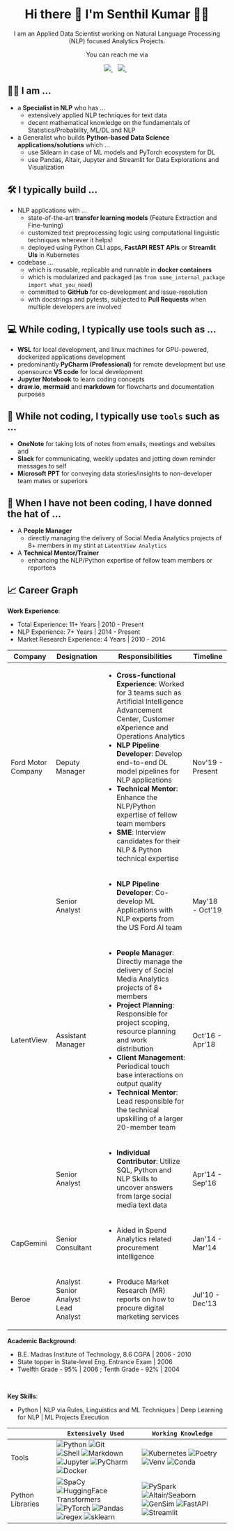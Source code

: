 <h1 align='center'>
  Hi there 👋 I'm Senthil Kumar 👨‍💻
</h1>

<p align='center'>
  I am an Applied Data Scientist working on Natural Language Processing (NLP) focused Analytics Projects.
</p>

<p align='center'>
  You can reach me via
</p>

<p align='center'>
  <a href="https://www.linkedin.com/in/senthilkumarm1901/">
    <img src="https://img.shields.io/badge/-/in/senthilkumarm1901/-blue?&style=for-the-badge&logo=linkedin&logoColor=white" />
  </a>&nbsp;&nbsp;
  <a href="mailto:senthilkumar.m1901@gmail.com">
    <img src="https://img.shields.io/badge/-senthilkumar.m1901@gmail.com-c14438?style=for-the-badge&logo=Gmail&logoColor=white&link=mailto:senthilkumar.m1901@gmail.com" />        
  </a>&nbsp;&nbsp;

</p>

## :man_in_tuxedo: I am ...

   - a **Specialist in NLP** who has ...
       - extensively applied NLP techniques for text data 
       - decent mathematical knowledge on the fundamentals of Statistics/Probability, ML/DL and NLP
   - a Generalist who builds **Python-based Data Science applications/solutions** which ...
       - use Sklearn in case of ML models and PyTorch ecosystem for DL
       - use Pandas, Altair, Jupyter and Streamlit for Data Explorations and Visualization

## :hammer_and_wrench: I typically build ...

   - NLP applications with ...
       - state-of-the-art **transfer learning models** (Feature Extraction and Fine-tuning)
       - customized text preprocessing logic using computational linguistic techniques wherever it helps!
       - deployed using Python CLI apps, **FastAPI REST APIs** or **Streamlit UIs** in Kubernetes
   - codebase ...
       - which is reusable, replicable and runnable in **docker containers**
       - which is modularized and packaged (as `from some_internal_package import what_you_need`)
       - committed to **GitHub** for co-development and issue-resolution
       - with docstrings and pytests, subjected to **Pull Requests** when multiple developers are involved

## :computer: While coding, I typically use tools such as ...

   - **WSL** for local development, and linux machines for GPU-powered, dockerized applications development
   - predominantly **PyCharm (Professional)** for remote development but use opensource **VS code** for local development
   - **Jupyter Notebook** to learn coding concepts 
   - **draw.io**, **mermaid** and **markdown** for flowcharts and documentation purposes

## :bow_and_arrow: While not coding, I typically use `tools` such as ...

   - **OneNote** for taking lots of notes from emails, meetings and websites and  
   - **Slack** for communicating, weekly updates and jotting down reminder messages to self
   - **Microsoft PPT** for conveying data stories/insights to non-developer team mates or superiors

## :bearded_person: When I have not been coding, I have donned the hat of ...

   - A **People Manager** 
       - directly managing the delivery of Social Media Analytics projects of 8+ members in my stint at `LatentView Analytics` 
   - A **Technical Mentor/Trainer**
       - enhancing the NLP/Python expertise of fellow team members or reportees 

##  :chart_with_upwards_trend: Career Graph

**Work Experience**: 
   - Total Experience: 11+ Years | 2010 - Present <br>
   - NLP Experience: 7+ Years | 2014 - Present <br>
   - Market Research Experience: 4 Years | 2010 - 2014 <br>

| Company            | Designation                               | Responsibilities | Timeline         |
|--------------------|-------------------------------------------|------------------|------------------|
| Ford Motor Company | Deputy Manager                            | <ul><li> **Cross-functional Experience**: Worked for 3 teams such as Artificial Intelligence Advancement Center, Customer eXperience and Operations Analytics</li><li>**NLP Pipeline Developer**: Develop end-to-end DL model pipelines for NLP applications</li><li>**Technical Mentor**: Enhance the NLP/Python expertise of fellow team members</li><li>**SME**: Interview candidates for their NLP & Python technical expertise</li>             | Nov'19 - Present |
|                    | Senior Analyst                            | <ul><li>**NLP Pipeline Developer**: Co-develop ML Applications with NLP experts from the US Ford AI team</li></ul>            | May'18 - Oct'19  |
| LatentView         | Assistant Manager                         | <ul><li>**People Manager**: Directly manage the delivery of Social Media Analytics projects of 8+ members</li><li>**Project Planning**: Responsible for project scoping, resource planning and work distribution</li><li>**Client Management**: Periodical touch base interactions on output quality</li><li>**Technical Mentor**: Lead responsible for the technical upskilling of a larger 20-member team</li></ul>             | Oct'16 - Apr'18  |
|                    | Senior Analyst                            | <ul><li>**Individual Contributor**: Utilize SQL, Python and NLP Skills to uncover answers from large social media text data</li></ul>           | Apr'14 - Sep'16  |
| CapGemini          | Senior Consultant                         | <ul><li> Aided in Spend Analytics related procurement intelligence</li></ul>             | Jan'14 - Mar'14  |
| Beroe              | Analyst<br>Senior Analyst<br>Lead Analyst | <ul><li>Produce Market Research (MR) reports on how to procure digital marketing services</li></ul>| Jul'10 - Dec'13  |
  
**Academic Background**:
   - B.E. Madras Institute of Technology, 8.6 CGPA | 2006 - 2010
   - State topper in State-level Eng. Entrance Exam | 2006
   - Twelfth Grade - 95% | 2006 ; Tenth Grade - 92% | 2004

<br>

**Key Skills**:
- Python | NLP via Rules, Linguistics and ML Techniques | Deep Learning for NLP | ML Projects Execution



|                  | `Extensively Used`                                                                                                                                                                                                                                                                                                                                                                                                                                                                                                                                                                                 | `Working Knowledge`                                                                                                                                                                                                                                                                                                                                                                                                                                |
|------------------|----------------------------------------------------------------------------------------------------------------------------------------------------------------------------------------------------------------------------------------------------------------------------------------------------------------------------------------------------------------------------------------------------------------------------------------------------------------------------------------------------------------------------------------------------------------------------------------------------|----------------------------------------------------------------------------------------------------------------------------------------------------------------------------------------------------------------------------------------------------------------------------------------------------------------------------------------------------------------------------------------------------------------------------------------------------|
| Tools             | ![Python](https://img.shields.io/badge/Python-3776AB?style=for-the-badge=white) ![Git](https://img.shields.io/badge/GitHub-100000?style=for-the-badge=white) <br> ![Shell](https://img.shields.io/badge/Linux/WSL-121011?style=for-the-badge=white) ![Markdown](https://img.shields.io/badge/Markdown-000000?style=for-the-badge=white) <br> ![Jupyter](https://img.shields.io/badge/Jupyter-F37626.svg?&style=for-the-badge=white) ![PyCharm](https://img.shields.io/badge/pycharm-143?style=for-the-badge=green) ![Docker](https://img.shields.io/badge/-Docker-green?style=for-the-badge=white) | ![Kubernetes](https://img.shields.io/badge/-Kubernetes-blue?style=for-the-badge=white) ![Poetry](https://img.shields.io/badge/-Poetry-brown?style=for-the-badge=white) ![Venv](https://img.shields.io/badge/-Venv-black?style=for-the-badge=white) ![Conda](https://img.shields.io/badge/-Conda-orange?style=for-the-badge=white)                                                                                                                  |
| Python Libraries | ![SpaCy](https://img.shields.io/badge/-SpaCy-green?style=for-the-badge=white) ![HuggingFace Transformers](https://img.shields.io/badge/-Transformers-blue?style=for-the-badge=white) <br> ![PyTorch](https://img.shields.io/badge/-PyTorch-brown?style=for-the-badge=white) ![Pandas](https://img.shields.io/badge/-Pandas-black?style=for-the-badge=white)<br> ![regex](https://img.shields.io/badge/-RegEx-orange?style=for-the-badge=white) ![sklearn](https://img.shields.io/badge/-Sklearn-orange?style=for-the-badge=white)<br>                                                              | ![PySpark](https://img.shields.io/badge/-PySpark-green?style=for-the-badge=white) ![Altair/Seaborn](https://img.shields.io/badge/-Seaborn/Altair-blue?style=for-the-badge=white)<br> ![GenSim](https://img.shields.io/badge/-GenSim-brown?style=for-the-badge=white) ![FastAPI](https://img.shields.io/badge/-FastAPI-orange?style=for-the-badge=white) ![Streamlit](https://img.shields.io/badge/-Streamlit-yellow?style=for-the-badge=black)<br> |

</blockquote>
	
</details>
